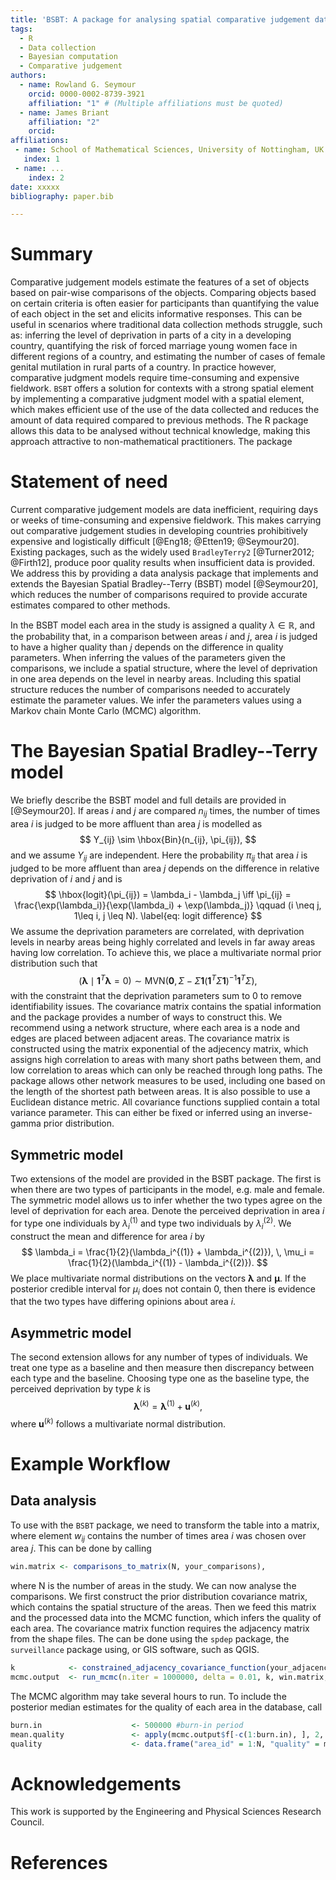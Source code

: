 ```yaml
---
title: 'BSBT: A package for analysing spatial comparative judgement data'
tags:
  - R
  - Data collection
  - Bayesian computation
  - Comparative judgement
authors:
  - name: Rowland G. Seymour
    orcid: 0000-0002-8739-3921
    affiliation: "1" # (Multiple affiliations must be quoted)
  - name: James Briant
    affiliation: "2"
    orcid: 
affiliations:
 - name: School of Mathematical Sciences, University of Nottingham, UK
   index: 1
 - name: ...
    index: 2
date: xxxxx
bibliography: paper.bib

---
```


# Summary
Comparative judgement models estimate the features of a set of objects based on pair-wise comparisons of the objects. Comparing objects based on certain criteria is often easier for participants than quantifying the value of each object in the set and elicits informative responses. This can be useful in scenarios where traditional data collection methods struggle, such as: inferring the level of deprivation in parts of a city in a developing country, quantifying the risk of forced marriage young women face in different regions of a country, and estimating the number of cases of female genital mutilation in rural parts of a country. In practice however, comparative judgment models require time-consuming and expensive fieldwork. `BSBT` offers a solution for contexts with a strong spatial element by implementing a comparative judgment model with a spatial element, which makes efficient use of the use of the data collected and reduces the amount of data required compared to previous methods. The R package allows this data to be analysed without technical knowledge, making this approach attractive to non-mathematical practitioners. The package 

# Statement of need
Current comparative judgement models are data inefficient, requiring days or weeks of time-consuming and expensive fieldwork. This makes carrying out comparative judgement studies in developing countries prohibitively expensive and logistically difficult [@Eng18; @Etten19; @Seymour20]. Existing packages, such as the widely used `BradleyTerry2` [@Turner2012; @Firth12], produce poor quality results when insufficient data is provided. We address this by providing a data analysis package that implements and extends the Bayesian Spatial Bradley--Terry (BSBT) model [@Seymour20], which reduces the number of comparisons required to provide accurate estimates compared to other methods. 

In the BSBT model each area in the study is assigned a quality $\lambda \in \mathbb{R}$, and the probability that, in a comparison between areas $i$ and $j$, area $i$ is judged to have a higher quality than $j$ depends on the difference in quality parameters. When inferring the values of the parameters given the comparisons, we include a spatial structure, where the level of deprivation in one area depends on the level in nearby areas. Including this spatial structure reduces the number of comparisons needed to accurately estimate the parameter values. We infer the parameters values using a Markov chain Monte Carlo (MCMC) algorithm. 


# The Bayesian Spatial Bradley--Terry model
We briefly describe the BSBT model and full details are provided in [@Seymour20]. If areas $i$ and $j$ are compared $n_{ij}$ times, the number of times area $i$ is judged to be more affluent than area $j$ is modelled as 
$$
Y_{ij} \sim \hbox{Bin}(n_{ij}, \pi_{ij}),
$$
and we assume $Y_{ij}$ are independent. Here the probability $\pi_{ij}$ that area $i$ is judged to be more affluent than area $j$ depends on the difference in relative deprivation of $i$ and $j$ and is
$$
    \hbox{logit}(\pi_{ij}) = \lambda_i - \lambda_j \iff \pi_{ij} = \frac{\exp(\lambda_i)}{\exp(\lambda_i) + \exp(\lambda_j)} \qquad (i \neq j, 1\leq i, j \leq N). \label{eq: logit difference}
$$
We assume the deprivation parameters are correlated, with deprivation levels in nearby areas being highly correlated and levels in far away areas having low correlation. To achieve this,  we place a multivariate normal prior distribution such that
$$
(\boldsymbol{\lambda} \mid \boldsymbol{1}^T\boldsymbol{\lambda} = 0) \sim \textrm{MVN}\Big(\textbf{0}, \, \Sigma - \Sigma\boldsymbol{1}(\boldsymbol{1}^T\Sigma \boldsymbol{1})^{-1}\boldsymbol{1}^T\Sigma\Big),
$$
with the constraint that the deprivation parameters sum to 0 to remove identifiability issues. The covariance matrix contains the spatial information and the package provides a number of ways to construct this. We recommend using a network structure, where each area is a node and edges are placed between adjacent areas. The covariance matrix is constructed using the matrix exponential of the adjecency matrix, which assigns high correlation to areas with many short paths between them, and low correlation to areas which can only be reached through long paths. The package allows other network measures to be used, including one based on the length of the shortest path between areas. It is also possible to use a Euclidean distance metric. All covariance functions supplied contain a total variance parameter. This can either be fixed or inferred using an inverse-gamma prior distribution. 

## Symmetric model
Two extensions of the model are provided in the BSBT package. The first is when there are two types of participants in the model, e.g. male and female. The symmetric model allows us to infer whether the two types agree on the level of deprivation for each area. Denote the perceived deprivation in area $i$ for type one individuals by $\lambda_i^{(1)}$ and type two individuals by $\lambda_i^{(2)}$. We construct the mean and difference for area $i$ by
$$
\lambda_i = \frac{1}{2}(\lambda_i^{(1)} + \lambda_i^{(2)}), \, \mu_i = \frac{1}{2}(\lambda_i^{(1)} - \lambda_i^{(2)}).
$$
We place multivariate normal distributions on the vectors $\boldsymbol{\lambda}$ and $\boldsymbol{\mu}$. If the posterior credible interval for $\mu_i$ does not contain 0, then there is evidence that the two types have differing opinions about area $i$.

## Asymmetric model
The second extension allows for any number of types of individuals. We treat one type as a baseline and then measure then discrepancy between each type and the baseline. Choosing type one as the baseline type, the perceived deprivation by type $k$ is
$$
\boldsymbol{\lambda}^{(k)} = \boldsymbol{\lambda}^{(1)} + \boldsymbol{u}^{(k)},
$$
where $\boldsymbol{u}^{(k)}$ follows a multivariate normal distribution. 
# Example Workflow

## Data analysis
To use with the `BSBT` package, we need to transform the table into a matrix, where element $w_{ij}$ contains the number of times area $i$ was chosen over area $j$. This can be done by calling
```r
win.matrix <- comparisons_to_matrix(N, your_comparisons),
```
where N is the number of areas in the study. We can now analyse the comparisons. We first construct the prior distribution covariance matrix, which contains the spatial structure of the areas. Then we feed this matrix and the processed data into the MCMC function, which infers the quality of each area. The covariance matrix function requires the adjacency matrix from the shape files. The can be done using the `spdep` package, the `surveillance` package using, or GIS software, such as QGIS. 
```r
k            <- constrained_adjacency_covariance_function(your_adjacency_matrix, type = "matrix", hyperparameters = c(1), linear.combination = rep(1, N), linear.constraint = 0)
mcmc.output  <- run_mcmc(n.iter = 1000000, delta = 0.01, k, win.matrix, f.initial =  rep(0, N), alpha = TRUE)
```
The MCMC algorithm may take several hours to run. To include the posterior median estimates for the quality of each area in the database, call
```r
burn.in                    <- 500000 #burn-in period 
mean.quality               <- apply(mcmc.output$f[-c(1:burn.in), ], 2, mean)
quality                    <- data.frame("area_id" = 1:N, "quality" = mean.quality)
```


# Acknowledgements

This work is supported by the Engineering and Physical Sciences Research Council. 

# References
